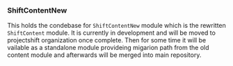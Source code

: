 ### ShiftContentNew ###
This holds the condebase for `ShiftContentNew` module which is the rewritten `ShiftContent` module. 
It is currently in development and will be moved to projectshift organization once complete.
Then for some time it will be vailable as a standalone module provideing migarion path from the old
content module and afterwards will be merged into main repository.
